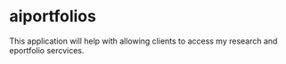 # aiportfolios
This application will help with allowing clients to access my research and eportfolio sercvices. 

